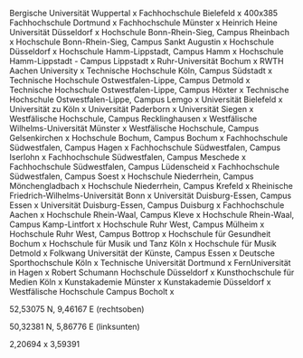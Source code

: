 Bergische Universität Wuppertal x
Fachhochschule Bielefeld x 400x385
Fachhochschule Dortmund x
Fachhochschule Münster x
Heinrich Heine Universität Düsseldorf x
Hochschule Bonn-Rhein-Sieg, Campus Rheinbach x
Hochschule Bonn-Rhein-Sieg, Campus Sankt Augustin x
Hochschule Düsseldorf x
Hochschule Hamm-Lippstadt, Campus Hamm x
Hochschule Hamm-Lippstadt - Campus Lippstadt x
Ruhr-Universität Bochum x
RWTH Aachen University x
Technische Hochschule Köln, Campus Südstadt x
Technische Hochschule Ostwestfalen-Lippe, Campus Detmold x
Technische Hochschule Ostwestfalen-Lippe, Campus Höxter x
Technische Hochschule Ostwestfalen-Lippe, Campus Lemgo x
Universität Bielefeld x
Universität zu Köln x
Universität Paderborn x
Universität Siegen x
Westfälische Hochschule, Campus Recklinghausen x
Westfälische Wilhelms-Universität Münster x
Westfälische Hochschule, Campus Gelsenkirchen x
Hochschule Bochum, Campus Bochum x
Fachhochschule Südwestfalen, Campus Hagen x
Fachhochschule Südwestfalen, Campus Iserlohn x
Fachhochschule Südwestfalen, Campus Meschede x
Fachhochschule Südwestfalen, Campus Lüdenscheid x
Fachhochschule Südwestfalen, Campus Soest x
Hochschule Niederrhein, Campus Mönchengladbach x
Hochschule Niederrhein, Campus Krefeld x
Rheinische Friedrich-Wilhelms-Universität Bonn x
Universität Duisburg-Essen, Campus Essen x
Universität Duisburg-Essen, Campus Duisburg x
Fachhochschule Aachen x
Hochschule Rhein-Waal, Campus Kleve x
Hochschule Rhein-Waal, Campus Kamp-Lintfort x
Hochschule Ruhr West, Campus Mülheim x
Hochschule Ruhr West, Campus Bottrop x
Hochschule für Gesundheit Bochum x
Hochschule für Musik und Tanz Köln x
Hochschule für Musik Detmold x
Folkwang Universität der Künste, Campus Essen x
Deutsche Sporthochschule Köln x
Technische Universität Dortmund x
FernUniversität in Hagen x
Robert Schumann Hochschule Düsseldorf x
Kunsthochschule für Medien Köln x
Kunstakademie Münster x
Kunstakademie Düsseldorf x
Westfälische Hochschule Campus Bocholt x

52,53075 N, 9,46167 E (rechtsoben)

50,32381 N, 5,86776 E (linksunten)

2,20694 x 3,59391